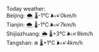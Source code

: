 Today weather:  
Beijing: 🌨  🌡️-1°C 🌬️↙0km/h  
Tianjin: 🌨  🌡️-1°C 🌬️↙7km/h  
Shijiazhuang: 🌦   🌡️+3°C 🌬️↙8km/h  
Tangshan: ❄️   🌡️+1°C 🌬️↙4km/h  
